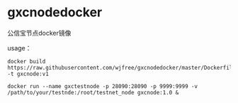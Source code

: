 # gxcnodedocker
公信宝节点docker镜像

usage：
```shell
docker build https://raw.githubusercontent.com/wjfree/gxcnodedocker/master/Dockerfile -t gxcnode:v1

docker run --name gxctestnode -p 28090:28090 -p 9999:9999 -v /path/to/your/testnde:/root/testnet_node gxcnode:1.0 &
```
